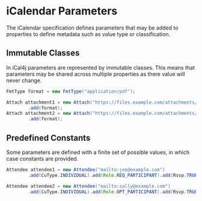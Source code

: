 # iCalendar Parameters

The iCalendar specification defines parameters that may be added to properties to define metadata
such as value type or classification.

## Immutable Classes

In iCal4j parameters are represented by immutable classes. This means that parameters may be shared across
multiple properties as there value will never change.

```java
FmtType format = new FmtType("application/pdf");

Attach attachment1 = new Attach("https://files.example.com/attachments/1.pdf")
        .add(format);
Attach attachment2 = new Attach("https://files.example.com/attachments/2.pdf")
        .add(format);
```

## Predefined Constants

Some parameters are defined with a finite set of possible values, in which case constants are provided.

```java
Attendee attendee1 = new Attendee("mailto:joe@example.com")
        .add(CuType.INDIVIDUAL).add(Role.REQ_PARTICIPANT).add(Rsvp.TRUE);

Attendee attendee2 = new Attendee("mailto:sally@example.com")
        .add(CuType.INDIVIDUAL).add(Role.OPT_PARTICIPANT).add(Rsvp.TRUE);

```
